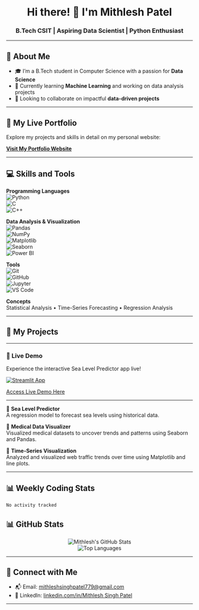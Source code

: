 <h1 align="center">Hi there! 👋 I'm Mithlesh Patel</h1>
<h3 align="center">B.Tech CSIT | Aspiring Data Scientist | Python Enthusiast</h3>

---

## 🌟 About Me
- 🎓 I’m a B.Tech student in Computer Science with a passion for **Data Science**  
- 🌱 Currently learning **Machine Learning** and working on data analysis projects  
- 💼 Looking to collaborate on impactful **data-driven projects**

---
## 🔗 My Live Portfolio

Explore my projects and skills in detail on my personal website:

[**Visit My Portfolio Website**](https://Mithleshpatel09.github.io/portfolio/)

---
## 💻 Skills and Tools

**Programming Languages**  
![Python](https://img.shields.io/badge/-Python-3776AB?style=flat&logo=python&logoColor=white)  
![C](https://img.shields.io/badge/-C-00599C?style=flat&logo=c&logoColor=white)  
![C++](https://img.shields.io/badge/-C++-00599C?style=flat&logo=cplusplus&logoColor=white)

**Data Analysis & Visualization**  
![Pandas](https://img.shields.io/badge/-Pandas-150458?style=flat&logo=pandas)  
![NumPy](https://img.shields.io/badge/-NumPy-013243?style=flat&logo=numpy)  
![Matplotlib](https://img.shields.io/badge/-Matplotlib-11557C?style=flat&logo=matplotlib)  
![Seaborn](https://img.shields.io/badge/-Seaborn-005571?style=flat)  
![Power BI](https://img.shields.io/badge/-PowerBI-F2C811?style=flat&logo=powerbi&logoColor=black)

**Tools**  
![Git](https://img.shields.io/badge/-Git-F05032?style=flat&logo=git&logoColor=white)  
![GitHub](https://img.shields.io/badge/-GitHub-181717?style=flat&logo=github)  
![Jupyter](https://img.shields.io/badge/-Jupyter-F37626?style=flat&logo=jupyter&logoColor=white)  
![VS Code](https://img.shields.io/badge/-VSCode-007ACC?style=flat&logo=visual-studio-code)

**Concepts**  
Statistical Analysis • Time-Series Forecasting • Regression Analysis

---

## 🚀 My Projects
---

### 🚀 Live Demo

Experience the interactive Sea Level Predictor app live!

[![Streamlit App](https://static.streamlit.io/badges/streamlit_badge_black_white.svg)](https://sea-level-predictor-d56qmwsxrzxm3efy7xuevn.streamlit.app/)

[Access Live Demo Here](https://sea-level-predictor-d56qmwsxrzxm3efy7xuevn.streamlit.app/)

---

🔹 **Sea Level Predictor**  
A regression model to forecast sea levels using historical data.  

🔹 **Medical Data Visualizer**  
Visualized medical datasets to uncover trends and patterns using Seaborn and Pandas.  

🔹 **Time-Series Visualization**  
Analyzed and visualized web traffic trends over time using Matplotlib and line plots.

---
## 📊 Weekly Coding Stats
<!--START_SECTION:waka-->

```txt
No activity tracked
```

<!--END_SECTION:waka-->


## 📊 GitHub Stats
<p align="center">
  <img src="https://github-readme-stats.vercel.app/api?username=Mithleshpatel09&show_icons=true&theme=radical" alt="Mithlesh's GitHub Stats" />
  <br />
  <img src="https://github-readme-stats.vercel.app/api/top-langs/?username=Mithleshpatel09&layout=compact&theme=radical" alt="Top Languages" />
</p>

---

## 📧 Connect with Me
- 📬 Email: [mithleshsinghpatel779@gmail.com](mailto:mithleshsinghpatel779@gmail.com)  
- 💼 LinkedIn: [linkedin.com/in/Mithlesh Singh Patel](https://www.linkedin.com/in/mithlesh-singh-patel-3753602ba/)

---










